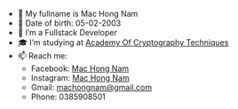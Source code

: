 - 🧑 My fullname is Mac Hong Nam
- 🎂 Date of birth: 05-02-2003
- 👀 I’m a Fullstack Developer
- 🎓 I’m studying at <a href="https://actvn.edu.vn/">Academy Of Cryptography Techniques</a>
- 📫 Reach me: 
  + Facebook: <a href="https://www.facebook.com/nam.machong">Mac Hong Nam</a>
  + Instagram: <a href="https://www.instagram.com/hongnam._________/">Mac Hong Nam</a>
  + Gmail: machongnam@gmail.com
  + Phone: 0385908501
